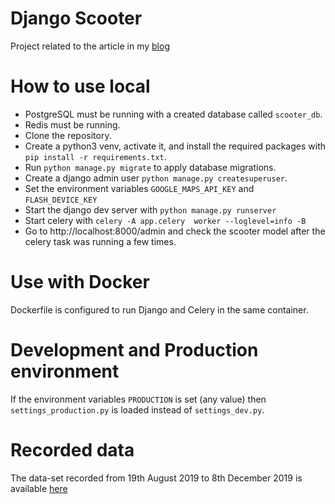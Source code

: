 # Django Scooter
Project related to the article in my [blog](https://sknzl.github.io/posts/tracking-electric-scooters-in-lisbon/)

# How to use local
- PostgreSQL must be running with a created database called `scooter_db`.
- Redis must be running.
- Clone the repository.
- Create a python3 venv, activate it, and install the required packages with `pip install -r requirements.txt`.
- Run `python manage.py migrate` to apply database migrations.
- Create a django admin user `python manage.py createsuperuser`.
- Set the environment variables `GOOGLE_MAPS_API_KEY` and `FLASH_DEVICE_KEY`
- Start the django dev server with `python manage.py runserver`
- Start celery with `celery -A app.celery  worker --loglevel=info -B`
- Go to http://localhost:8000/admin and check the scooter model after the celery task was running a few times.

# Use with Docker
Dockerfile is configured to run Django and Celery in the same container.

# Development and Production environment
If the environment variables `PRODUCTION` is set (any value) then `settings_production.py` is loaded instead of `settings_dev.py`.

# Recorded data
The data-set recorded from 19th August 2019 to 8th December 2019 is available [here](https://github.com/sknzl/django_scooter_data)